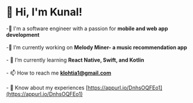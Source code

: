 # 👋 Hi, I'm Kunal!
-💫 I'm a software engineer with a passion for **mobile and web app development**<br><br>-🔭 I’m currently working on **Melody Miner- a music recommendation app**<br><br>- 🌱 I’m currently learning **React Native, Swift, and Kotlin**<br><br>- 📫 How to reach me **klohtia1@gmail.com**<br><br>- 📄 Know about my experiences [https://appurl.io/DnhsOQFEo1](https://appurl.io/DnhsOQFEo1)
